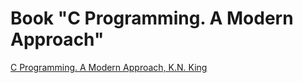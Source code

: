 # Book "C Programming. A Modern Approach"

[C Programming. A Modern Approach, K.N. King](http://www.knking.com/books/c2/)

